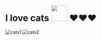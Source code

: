 # I love cats <img src="https://media.giphy.com/media/mGcNjsfWAjY5AEZNw6/giphy.gif" width="50"> ❤️❤️❤️
![cats1](https://user-images.githubusercontent.com/86000667/157239754-45aef919-6f00-4348-af45-3c30ac7587ac.gif)
![cats2](https://user-images.githubusercontent.com/86000667/157239882-2ecb17dc-b4de-4a8b-866c-31367df96d3f.gif)

